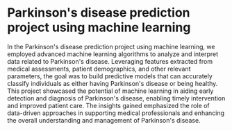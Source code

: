 
#  Parkinson's disease prediction project using     machine learning

In the Parkinson's disease prediction project using machine learning, we employed advanced machine learning algorithms to analyze and interpret data related to Parkinson's disease. Leveraging features extracted from medical assessments, patient demographics, and other relevant parameters, the goal was to build predictive models that can accurately classify individuals as either having Parkinson's disease or being healthy. This project showcased the potential of machine learning in aiding early detection and diagnosis of Parkinson's disease, enabling timely intervention and improved patient care. The insights gained emphasized the role of data-driven approaches in supporting medical professionals and enhancing the overall understanding and management of Parkinson's disease.


